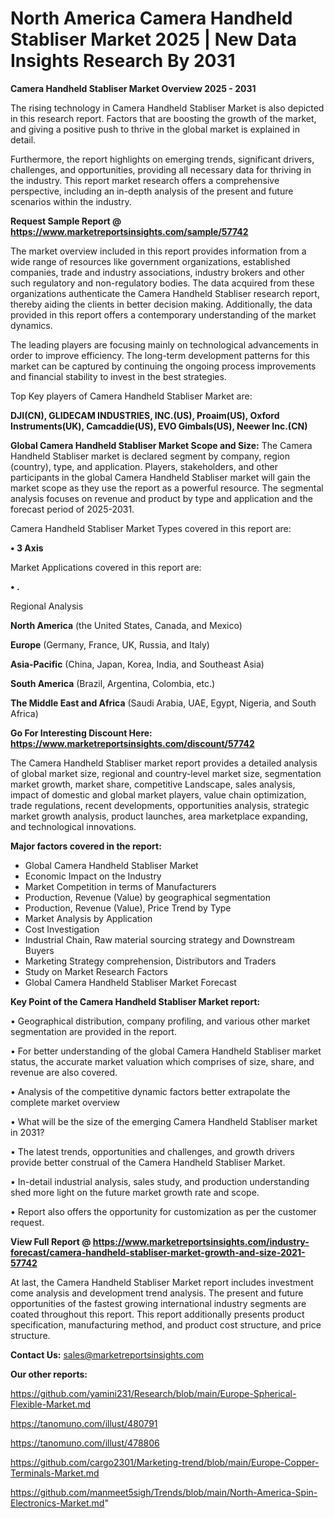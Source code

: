 # North America Camera Handheld Stabliser Market 2025 | New Data Insights Research By 2031

<Strong> Camera Handheld Stabliser Market Overview 2025 - 2031</strong>

The rising technology in Camera Handheld Stabliser Market is also depicted in this research report. Factors that are boosting the growth of the market, and giving a positive push to thrive in the global market is explained in detail.

Furthermore, the report highlights on emerging trends, significant drivers, challenges, and opportunities, providing all necessary data for thriving in the industry. This report market research offers a comprehensive perspective, including an in-depth analysis of the present and future scenarios within the industry.

<strong>Request Sample Report @ <a href=https://www.marketreportsinsights.com/sample/57742>https://www.marketreportsinsights.com/sample/57742</a></strong>

The market overview included in this report provides information from a wide range of resources like government organizations, established companies, trade and industry associations, industry brokers and other such regulatory and non-regulatory bodies. The data acquired from these organizations authenticate the Camera Handheld Stabliser research report, thereby aiding the clients in better decision making. Additionally, the data provided in this report offers a contemporary understanding of the market dynamics.

The leading players are focusing mainly on technological advancements in order to improve efficiency. The long-term development patterns for this market can be captured by continuing the ongoing process improvements and financial stability to invest in the best strategies.

Top Key players of Camera Handheld Stabliser Market are:

<strong>DJI(CN), GLIDECAM INDUSTRIES, INC.(US), Proaim(US), Oxford Instruments(UK), Camcaddie(US), EVO Gimbals(US), Neewer Inc.(CN)</strong>

<strong><b>Global Camera Handheld Stabliser Market Scope and Size:</b></strong>
The Camera Handheld Stabliser market is declared segment by company, region (country), type, and application. Players, stakeholders, and other participants in the global Camera Handheld Stabliser market will gain the market scope as they use the report as a powerful resource. The segmental analysis focuses on revenue and product by type and application and the forecast period of 2025-2031.

Camera Handheld Stabliser Market Types covered in this report are:

<strong>• 3 Axis</strong>

Market Applications covered in this report are:

<strong>• .</strong> 

Regional Analysis

<strong>North America</strong> (the United States, Canada, and Mexico)

<strong>Europe</strong> (Germany, France, UK, Russia, and Italy)

<strong>Asia-Pacific</strong> (China, Japan, Korea, India, and Southeast Asia)

<strong>South America</strong> (Brazil, Argentina, Colombia, etc.)

<strong>The Middle East and Africa</strong> (Saudi Arabia, UAE, Egypt, Nigeria, and South Africa)

<strong>Go For Interesting Discount Here: <a href=https://www.marketreportsinsights.com/discount/57742>https://www.marketreportsinsights.com/discount/57742</a></strong>

The Camera Handheld Stabliser market report provides a detailed analysis of global market size, regional and country-level market size, segmentation market growth, market share, competitive Landscape, sales analysis, impact of domestic and global market players, value chain optimization, trade regulations, recent developments, opportunities analysis, strategic market growth analysis, product launches, area marketplace expanding, and technological innovations.

<strong><b>Major factors covered in the report:</b></strong>
<ul>
  <li>Global Camera Handheld Stabliser Market </li>
  <li>Economic Impact on the Industry</li>
  <li>Market Competition in terms of Manufacturers</li>
  <li>Production, Revenue (Value) by geographical segmentation</li>
  <li>Production, Revenue (Value), Price Trend by Type</li>
  <li>Market Analysis by Application</li>
  <li>Cost Investigation</li>
  <li>Industrial Chain, Raw material sourcing strategy and Downstream Buyers</li>
  <li>Marketing Strategy comprehension, Distributors and Traders</li>
  <li>Study on Market Research Factors</li>
  <li>Global Camera Handheld Stabliser Market Forecast</li>
</ul>

<strong><b>Key Point of the Camera Handheld Stabliser Market report:</b></strong>

• Geographical distribution, company profiling, and various other market segmentation are provided in the report.

• For better understanding of the global Camera Handheld Stabliser market status, the accurate market valuation which comprises of size, share, and revenue are also covered.

• Analysis of the competitive dynamic factors better extrapolate the complete market overview

• What will be the size of the emerging Camera Handheld Stabliser market in 2031?

• The latest trends, opportunities and challenges, and growth drivers provide better construal of the Camera Handheld Stabliser Market.

• In-detail industrial analysis, sales study, and production understanding shed more light on the future market growth rate and scope.

• Report also offers the opportunity for customization as per the customer request.

<strong><b>View Full Report @ <a href=https://www.marketreportsinsights.com/industry-forecast/camera-handheld-stabliser-market-growth-and-size-2021-57742>https://www.marketreportsinsights.com/industry-forecast/camera-handheld-stabliser-market-growth-and-size-2021-57742</a></b></strong>


At last, the Camera Handheld Stabliser Market report includes investment come analysis and development trend analysis. The present and future opportunities of the fastest growing international industry segments are coated throughout this report. This report additionally presents product specification, manufacturing method, and product cost structure, and price structure.

<strong>Contact Us:</strong>
sales@marketreportsinsights.com

<strong>Our other reports:</strong>

<a href=https://github.com/yamini231/Research/blob/main/Europe-Spherical-Flexible-Market.md>https://github.com/yamini231/Research/blob/main/Europe-Spherical-Flexible-Market.md</a>

<a href=https://tanomuno.com/illust/480791>https://tanomuno.com/illust/480791</a>

<a href=https://tanomuno.com/illust/478806>https://tanomuno.com/illust/478806</a>

<a href=https://github.com/cargo2301/Marketing-trend/blob/main/Europe-Copper-Terminals-Market.md>https://github.com/cargo2301/Marketing-trend/blob/main/Europe-Copper-Terminals-Market.md</a>

<a href=https://github.com/manmeet5sigh/Trends/blob/main/North-America-Spin-Electronics-Market.md>https://github.com/manmeet5sigh/Trends/blob/main/North-America-Spin-Electronics-Market.md</a>"
